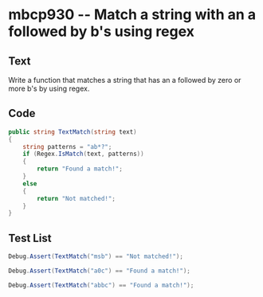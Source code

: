 # mbcp930 -- Match a string with an a followed by b's using regex

## Text

Write a function that matches a string that has an a followed by zero or more b's by using regex.

## Code

```csharp
public string TextMatch(string text)  
{  
    string patterns = "ab*?";  
    if (Regex.IsMatch(text, patterns))  
    {  
        return "Found a match!";  
    }  
    else  
    {  
        return "Not matched!";  
    }  
}
```

## Test List

```csharp
Debug.Assert(TextMatch("msb") == "Not matched!");
```

```csharp
Debug.Assert(TextMatch("a0c") == "Found a match!");
```

```csharp
Debug.Assert(TextMatch("abbc") == "Found a match!");
```
